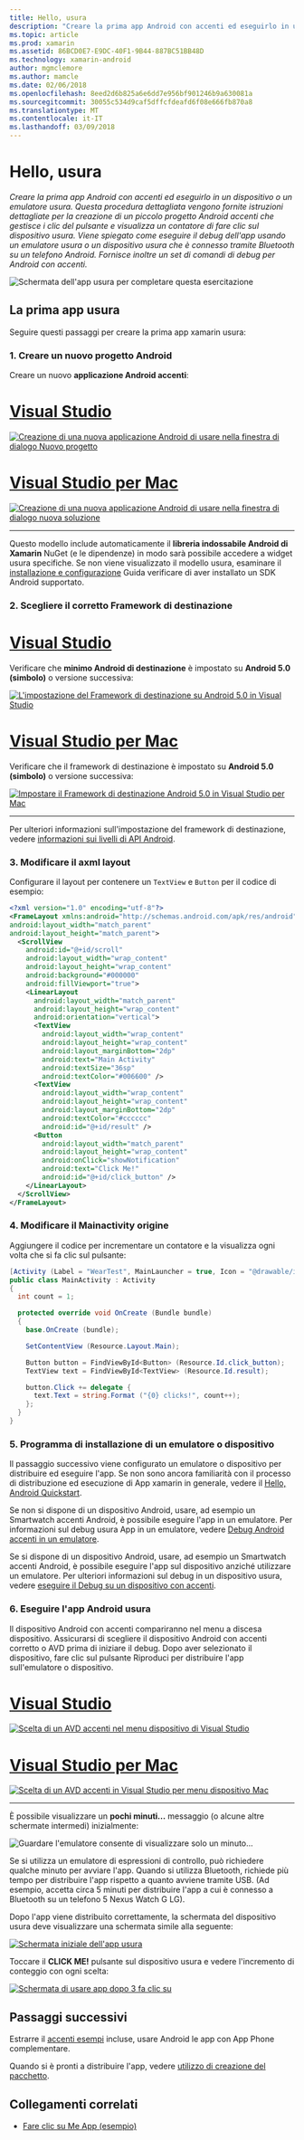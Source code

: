 ```yaml
---
title: Hello, usura
description: "Creare la prima app Android con accenti ed eseguirlo in un dispositivo o un emulatore usura. Questa procedura dettagliata vengono fornite istruzioni dettagliate per la creazione di un piccolo progetto Android accenti che gestisce i clic del pulsante e visualizza un contatore di fare clic sul dispositivo usura. Viene spiegato come eseguire il debug dell'app usando un emulatore usura o un dispositivo usura che è connesso tramite Bluetooth su un telefono Android. Fornisce inoltre un set di comandi di debug per Android con accenti."
ms.topic: article
ms.prod: xamarin
ms.assetid: 86BCD0E7-E9DC-40F1-9B44-887BC51BB48D
ms.technology: xamarin-android
author: mgmclemore
ms.author: mamcle
ms.date: 02/06/2018
ms.openlocfilehash: 8eed2d6b825a6e6dd7e956bf901246b9a630081a
ms.sourcegitcommit: 30055c534d9caf5dffcfdeafd6f08e666fb870a8
ms.translationtype: MT
ms.contentlocale: it-IT
ms.lasthandoff: 03/09/2018
---
```

# <a name="hello-wear"></a>Hello, usura

_Creare la prima app Android con accenti ed eseguirlo in un dispositivo o un emulatore usura. Questa procedura dettagliata vengono fornite istruzioni dettagliate per la creazione di un piccolo progetto Android accenti che gestisce i clic del pulsante e visualizza un contatore di fare clic sul dispositivo usura. Viene spiegato come eseguire il debug dell'app usando un emulatore usura o un dispositivo usura che è connesso tramite Bluetooth su un telefono Android. Fornisce inoltre un set di comandi di debug per Android con accenti._

![Schermata dell'app usura per completare questa esercitazione](hello-wear-images/example.png)

## <a name="your-first-wear-app"></a>La prima app usura

Seguire questi passaggi per creare la prima app xamarin usura:

### <a name="1-create-a-new-android-project"></a>1. Creare un nuovo progetto Android

Creare un nuovo **applicazione Android accenti**:

# <a name="visual-studiotabvswin"></a>[Visual Studio](#tab/vswin)

[![Creazione di una nuova applicazione Android di usare nella finestra di dialogo Nuovo progetto](hello-wear-images/vs/new-solution-sml.png)](hello-wear-images/vs/new-solution.png#lightbox)

# <a name="visual-studio-for-mactabvsmac"></a>[Visual Studio per Mac](#tab/vsmac)

[![Creazione di una nuova applicazione Android di usare nella finestra di dialogo nuova soluzione](hello-wear-images/xs/new-solution-sml.png)](hello-wear-images/xs/new-solution.png#lightbox)

-----


Questo modello include automaticamente il **libreria indossabile Android di Xamarin** NuGet (e le dipendenze) in modo sarà possibile accedere a widget usura specifiche. Se non viene visualizzato il modello usura, esaminare il [installazione e configurazione](~/android/wear/get-started/installation.md) Guida verificare di aver installato un SDK Android supportato. 

### <a name="2-choose-the-correct-target-framework"></a>2. Scegliere il corretto **Framework di destinazione**

# <a name="visual-studiotabvswin"></a>[Visual Studio](#tab/vswin)

Verificare che **minimo Android di destinazione** è impostato su **Android 5.0 (simbolo)** o versione successiva: 

[![L'impostazione del Framework di destinazione su Android 5.0 in Visual Studio](hello-wear-images/vs/target-framework-sml.png)](hello-wear-images/vs/target-framework.png#lightbox)

# <a name="visual-studio-for-mactabvsmac"></a>[Visual Studio per Mac](#tab/vsmac)

Verificare che il framework di destinazione è impostato su **Android 5.0 (simbolo)** o versione successiva:

[![Impostare il Framework di destinazione Android 5.0 in Visual Studio per Mac](hello-wear-images/xs/target-framework-sml.png)](hello-wear-images/xs/target-framework.png#lightbox)

-----

Per ulteriori informazioni sull'impostazione del framework di destinazione, vedere [informazioni sui livelli di API Android](~/android/app-fundamentals/android-api-levels.md).


### <a name="3-edit-the-mainaxml-layout"></a>3. Modificare il **axml** layout

Configurare il layout per contenere un `TextView` e `Button` per il codice di esempio: 

```xml
<?xml version="1.0" encoding="utf-8"?>
<FrameLayout xmlns:android="http://schemas.android.com/apk/res/android"
android:layout_width="match_parent"
android:layout_height="match_parent">
  <ScrollView
    android:id="@+id/scroll"
    android:layout_width="wrap_content"
    android:layout_height="wrap_content"
    android:background="#000000"
    android:fillViewport="true">
    <LinearLayout
      android:layout_width="match_parent"
      android:layout_height="wrap_content"
      android:orientation="vertical">
      <TextView
        android:layout_width="wrap_content"
        android:layout_height="wrap_content"
        android:layout_marginBottom="2dp"
        android:text="Main Activity"
        android:textSize="36sp"
        android:textColor="#006600" />
      <TextView
        android:layout_width="wrap_content"
        android:layout_height="wrap_content"
        android:layout_marginBottom="2dp"
        android:textColor="#cccccc"
        android:id="@+id/result" />
      <Button
        android:layout_width="match_parent"
        android:layout_height="wrap_content"
        android:onClick="showNotification"
        android:text="Click Me!"
        android:id="@+id/click_button" />
    </LinearLayout>
  </ScrollView>
</FrameLayout>
```

### <a name="4-edit-the-mainactivitycs-source"></a>4. Modificare il **Mainactivity** origine

Aggiungere il codice per incrementare un contatore e la visualizza ogni volta che si fa clic sul pulsante: 

```csharp
[Activity (Label = "WearTest", MainLauncher = true, Icon = "@drawable/icon")]
public class MainActivity : Activity
{
  int count = 1;

  protected override void OnCreate (Bundle bundle)
  {
    base.OnCreate (bundle);

    SetContentView (Resource.Layout.Main);

    Button button = FindViewById<Button> (Resource.Id.click_button);
    TextView text = FindViewById<TextView> (Resource.Id.result);

    button.Click += delegate {
      text.Text = string.Format ("{0} clicks!", count++);
    };
  }
}
```

### <a name="5-setup-an-emulator-or-device"></a>5. Programma di installazione di un emulatore o dispositivo

Il passaggio successivo viene configurato un emulatore o dispositivo per distribuire ed eseguire l'app. Se non sono ancora familiarità con il processo di distribuzione ed esecuzione di App xamarin in generale, vedere il [Hello, Android Quickstart](~/android/get-started/hello-android/hello-android-quickstart.md).

Se non si dispone di un dispositivo Android, usare, ad esempio un Smartwatch accenti Android, è possibile eseguire l'app in un emulatore. Per informazioni sul debug usura App in un emulatore, vedere [Debug Android accenti in un emulatore](~/android/wear/deploy-test/debug-on-emulator.md).

Se si dispone di un dispositivo Android, usare, ad esempio un Smartwatch accenti Android, è possibile eseguire l'app sul dispositivo anziché utilizzare un emulatore. Per ulteriori informazioni sul debug in un dispositivo usura, vedere [eseguire il Debug su un dispositivo con accenti](~/android/wear/deploy-test/debug-on-device.md).


### <a name="6-run-the-android-wear-app"></a>6. Eseguire l'app Android usura

Il dispositivo Android con accenti compariranno nel menu a discesa dispositivo. Assicurarsi di scegliere il dispositivo Android con accenti corretto o AVD prima di iniziare il debug. Dopo aver selezionato il dispositivo, fare clic sul pulsante Riproduci per distribuire l'app sull'emulatore o dispositivo.

# <a name="visual-studiotabvswin"></a>[Visual Studio](#tab/vswin)

[![Scelta di un AVD accenti nel menu dispositivo di Visual Studio](hello-wear-images/vs/choose-wear-sim.png)](hello-wear-images/vs/choose-wear-sim.png#lightbox)

# <a name="visual-studio-for-mactabvsmac"></a>[Visual Studio per Mac](#tab/vsmac)

[![Scelta di un AVD accenti in Visual Studio per menu dispositivo Mac](hello-wear-images/xs/choose-wear-sim.png)](hello-wear-images/xs/choose-wear-sim.png#lightbox)

-----

È possibile visualizzare un **pochi minuti...**  messaggio (o alcune altre schermate intermedi) inizialmente: 

![Guardare l'emulatore consente di visualizzare solo un minuto...](hello-wear-images/please-wait.png)

Se si utilizza un emulatore di espressioni di controllo, può richiedere qualche minuto per avviare l'app. Quando si utilizza Bluetooth, richiede più tempo per distribuire l'app rispetto a quanto avviene tramite USB. (Ad esempio, accetta circa 5 minuti per distribuire l'app a cui è connesso a Bluetooth su un telefono 5 Nexus Watch G LG).

Dopo l'app viene distribuito correttamente, la schermata del dispositivo usura deve visualizzare una schermata simile alla seguente:

[![Schermata iniziale dell'app usura](hello-wear-images/mainactivity-screen.png)](hello-wear-images/mainactivity-screen.png#lightbox)

Toccare il **CLICK ME!** pulsante sul dispositivo usura e vedere l'incremento di conteggio con ogni scelta:

[![Schermata di usare app dopo 3 fa clic su](hello-wear-images/mainactivity-counts.png)](hello-wear-images/mainactivity-counts.png#lightbox)


## <a name="next-steps"></a>Passaggi successivi

Estrarre il [accenti esempi](https://developer.xamarin.com/samples/android/Android%20Wear/) incluse, usare Android le app con App Phone complementare.

Quando si è pronti a distribuire l'app, vedere [utilizzo di creazione del pacchetto](~/android/wear/deploy-test/packaging.md).


## <a name="related-links"></a>Collegamenti correlati

- [Fare clic su Me App (esempio)](https://developer.xamarin.com/samples/monodroid/wear/WearTest/)
